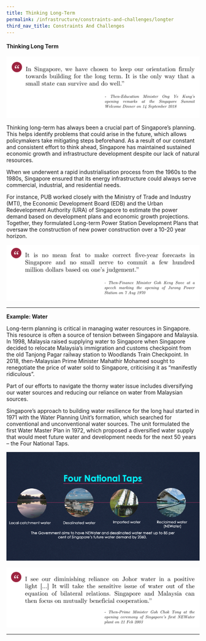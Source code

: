 ```yaml
---
title: Thinking Long-Term
permalink: /infrastructure/constraints-and-challenges/longter
third_nav_title: Constraints And Challenges
---
```

#### Thinking Long Term

![Alt text for image on Isomer site](/images/infrastructure/constraints-and-challenges/Screenshot%202021-07-5355.png)

Thinking long-term has always been a crucial part of Singapore’s planning. This helps identify problems that could arise in the future, which allows policymakers take mitigating steps beforehand. As a result of our constant and consistent effort to think ahead, Singapore has maintained sustained economic growth and infrastructure development despite our lack of natural resources.

When we underwent a rapid industrialisation process from the 1960s to the 1980s, Singapore ensured that its energy infrastructure could always serve commercial, industrial, and residential needs.

For instance, PUB worked closely with the Ministry of Trade and Industry (MTI), the Economic Development Board (EDB) and the Urban Redevelopment Authority (URA) of Singapore to estimate the power demand based on development plans and economic growth projections. Together, they formulated Long-term Power Station Development Plans that oversaw the construction of new power construction over a 10-20 year horizon.

![Alt text for image on Isomer site](/images/infrastructure/constraints-and-challenges/Screenshot%202021-07-01%20at%201355.png)

<hr>

<b>Example: Water</b>

Long-term planning is critical in managing water resources in Singapore. This resource is often a source of tension between Singapore and Malaysia. In 1998, Malaysia raised supplying water to Singapore when Singapore decided to relocate Malaysia’s immigration and customs checkpoint from the old Tanjong Pagar railway station to Woodlands Train Checkpoint. In 2018, then-Malaysian Prime Minister Mahathir Mohamed sought to renegotiate the price of water sold to Singapore, criticising it as “manifestly ridiculous”.

Part of our efforts to navigate the thorny water issue includes diversifying our water sources and reducing our reliance on water from Malaysian sources.

Singapore’s approach to building water resilience for the long haul started in 1971 with the Water Planning Unit’s formation, which searched for conventional and unconventional water sources. The unit formulated the first Water Master Plan in 1972, which proposed a diversified water supply that would meet future water and development needs for the next 50 years – the Four National Taps.

![Alt text for image on Isomer site](/images/infrastructure/constraints-and-challenges/image020.png)

![Alt text for image on Isomer site](/images/infrastructure/constraints-and-challenges/Screenshot%202021-07-014646.png)

<hr>